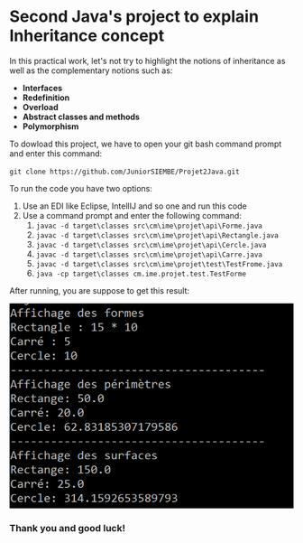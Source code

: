 <h1>Second Java's project to explain Inheritance concept</h1>
<p>
In this practical work, let's not try to highlight the notions of inheritance as well as the complementary notions such as:</p>
<b>
<ul>
    <li>Interfaces</li>
    <li>Redefinition</li>
    <li>Overload</li>
    <li>Abstract classes and methods</li>
    <li>Polymorphism</li>
</ul>
</b>
<p>To dowload this project, we have to open your git bash command prompt and enter this command:</p>
<p><code>git clone https://github.com/JuniorSIEMBE/Projet2Java.git</code></p>
<p>To run the code you have two options:
<ol>
    <li>Use an EDI like Eclipse, IntellIJ and so one and run this code</li>
    <li>Use a command prompt and enter the following command: 
    <ol>
        <li><code>javac -d target\classes src\cm\ime\projet\api\Forme.java</code></li>
        <li><code>javac -d target\classes src\cm\ime\projet\api\Rectangle.java</code></li>
        <li><code>javac -d target\classes src\cm\ime\projet\api\Cercle.java</code></li>
        <li><code>javac -d target\classes src\cm\ime\projet\api\Carre.java</code></li>
        <li><code>javac -d target\classes src\cm\ime\projet\test\TestFrome.java</code></li>
        <li><code>java -cp target\classes cm.ime.projet.test.TestForme</code></li>
    </ol>
    </li>
</ol>
</p>
<p>After running, you are suppose to get this result:</p>
<img src="result.png"></img>
<h3>Thank you and good luck!</h3>